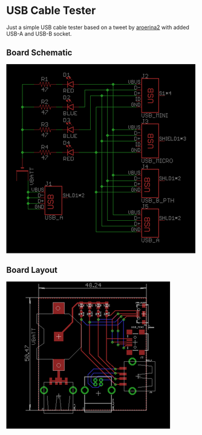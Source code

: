 # USB Cable Tester

Just a simple USB cable tester based on a tweet by [aroerina2](https://twitter.com/aroerina2/status/802435032325328896/video/1) with added USB-A and USB-B socket.


Board Schematic
---

![Board Schematic](usb_cable_tester-sch.png)


Board Layout
---

![Board Layout](usb_cable_tester-brd.png)
